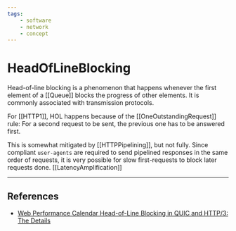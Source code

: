 ```yaml
---
tags:
    - software
    - network
    - concept
---
```


# HeadOfLineBlocking

Head-of-line blocking is a phenomenon that happens whenever the first element of a \[\[Queue]] blocks the progress of other elements. It is commonly associated with transmission protocols.

For \[\[HTTP1]], HOL happens because of the \[\[OneOutstandingRequest]] rule: For a second request to be sent, the previous one has to be answered first.

This is somewhat mitigated by \[\[HTTPPipelining]], but not fully. Since compliant `user-agents` are required to send pipelined responses in the same order of requests, it is very possible for slow first-requests to block later requests done. \[\[LatencyAmplification]]

___

## References

- [Web Performance Calendar  Head-of-Line Blocking in QUIC and HTTP/3: The Details](https://calendar.perfplanet.com/2020/head-of-line-blocking-in-quic-and-http-3-the-details/)
